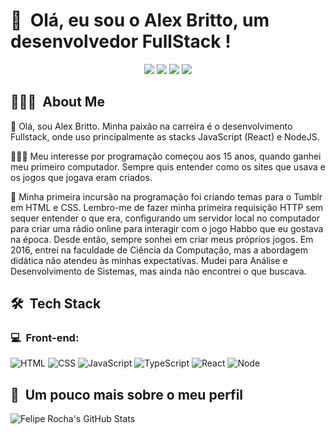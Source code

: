 <h1>👋 &nbsp;Olá, eu sou o Alex Britto, um desenvolvedor FullStack !</h1>
<p align="center">
<a href="https://www.instagram.com/alx_sandeer/"><img src="https://img.shields.io/badge/-@alx__sandeer-E4405F?style=flat-square&logo=Instagram&logoColor=white"/></a>
<a href="https://flourishing-manatee-dc9e6e.netlify.app/"><img src="https://img.shields.io/badge/Repositorio-3423A6?style=flat-square&logo=Google-Chrome&logoColor=white"/></a>
<!-- <a href="https://www.youtube.com/channel/UC8TRfZVb-M_ivbU9yiocTvQ"><img src="https://img.shields.io/badge/-dicasparadevs-D62422?style=flatsquare&labelColor=D62422&logo=youtube&logoColor=white"/></a> -->
<a href="https://www.linkedin.com/in/alex-sander-dev/"><img src="https://img.shields.io/badge/-Alex%20Britto-0077B5?style=flat-square&logo=Linkedin&logoColor=white"/></a>
<a href="mailto:alexsander01@hotmail.com.br"><img src="https://img.shields.io/badge/-alexsander01@hotmail.com.br-D14836?style=flat-square&logo=Gmail&logoColor=white"/></a>

</p>

<h2> 👨🏻‍💻 &nbsp;About Me </h2>


🚀 Olá, sou Alex Britto. Minha paixão na carreira é o desenvolvimento Fullstack, onde uso principalmente as stacks JavaScript (React) e NodeJS.

👨🏻‍💻 Meu interesse por programação começou aos 15 anos, quando ganhei meu primeiro computador. Sempre quis entender como os sites que usava e os jogos que jogava eram criados.

💚 Minha primeira incursão na programação foi criando temas para o Tumblr em HTML e CSS. Lembro-me de fazer minha primeira requisição HTTP sem sequer entender o que era, configurando um servidor local no computador para criar uma rádio online para interagir com o jogo Habbo que eu gostava na época. Desde então, sempre sonhei em criar meus próprios jogos. Em 2016, entrei na faculdade de Ciência da Computação, mas a abordagem didática não atendeu às minhas expectativas. Mudei para Análise e Desenvolvimento de Sistemas, mas ainda não encontrei o que buscava.

<h2> 🛠 &nbsp;Tech Stack</h2>
<h3>💻 &nbsp;Front-end:</h3>

![HTML](https://img.shields.io/badge/-HTML-333333?style=flat&logo=HTML5)
![CSS](https://img.shields.io/badge/-CSS-333333?style=flat&logo=CSS3&logoColor=1572B6)
![JavaScript](https://img.shields.io/badge/-JavaScript-333333?style=flat&logo=javascript)
![TypeScript](https://img.shields.io/badge/-TypeScript-333333?style=flat&logo=typescript&logoColor=2D79C7)
![React](https://img.shields.io/badge/-React-333333?style=flat&logo=react)
![Node](https://img.shields.io/badge/-Node-333333?style=flat&logo=node)




<h2>🚀 &nbsp;Um pouco mais sobre o meu perfil</h2>

![Felipe Rocha's GitHub Stats](https://github-readme-stats.vercel.app/api?username=alex01sander&show_icons=true&theme=dracula)
